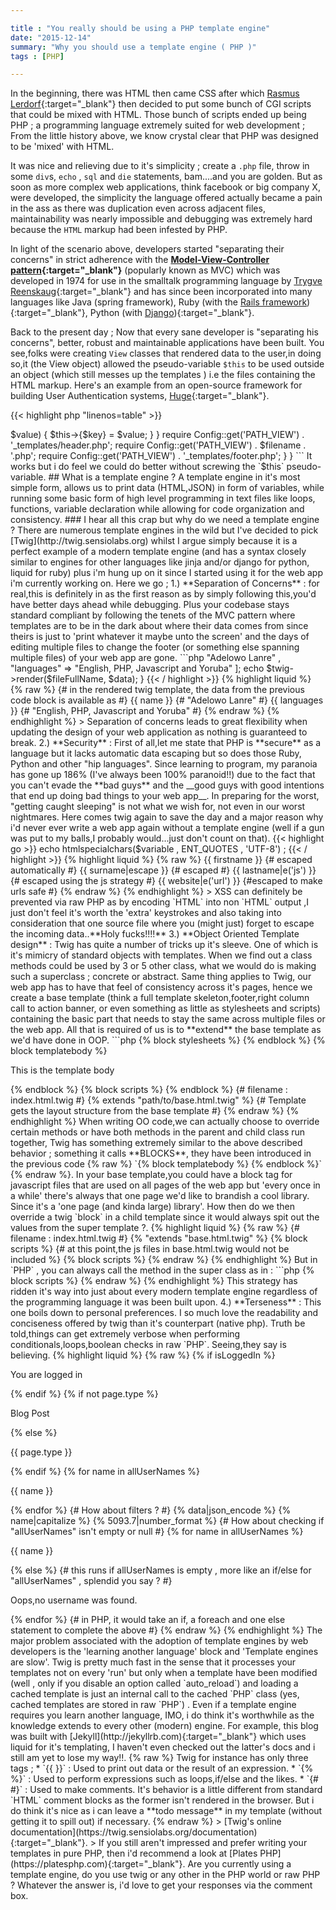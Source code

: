 ```yaml
---

title : "You really should be using a PHP template engine"
date: "2015-12-14"
summary: "Why you should use a template engine ( PHP )"
tags : [PHP]

---
```


In the beginning, there was HTML then came CSS after which [Rasmus Lerdorf](https://en.m.wikipedia.org/wiki/Rasmus_Lerdorf){:target="_blank"} then decided to put some bunch of
CGI scripts that could be mixed with HTML. Those bunch of scripts ended up being PHP ; a programming language extremely suited for web development ;
From the little history above, we know crystal clear that PHP was designed to be 'mixed' with HTML.

It was nice and relieving due to it's simplicity ; create a `.php` file, throw in some `div`s, `echo` , `sql` and `die` statements, bam....and you are golden.
But as soon as more complex web applications, think facebook or big company X, were developed, the simplicity the language offered actually became a pain in the ass as
there was duplication even across adjacent files, maintainability was nearly impossible and debugging was extremely hard because the `HTML` markup had been infested by PHP.

In light of the scenario above, developers started "separating their concerns" in strict adherence with the
**[Model-View-Controller pattern](https://en.m.wikipedia.com/wiki/Model_view_controller){:target="_blank"}** (popularly known as MVC) which was developed in 1974 for use in the
smalltalk programming language by [Trygve Reenskaug](https://en.m.wikipedia.org/wiki/Trygve_Reenskaug){:target="_blank"} and has since been incorporated into many languages like Java (spring framework),
Ruby (with the [Rails framework](https://rubyonrails.org)){:target="_blank"}, Python (with [Django](http://djangoproject.net)){:target="_blank"}.

Back to the present day ; Now that every sane developer is "separating his concerns", better, robust and maintainable applications have been built.
You see,folks were creating `View` classes that rendered data to the user,in doing so,it (the View object) allowed the pseudo-variable `$this` to be used outside an object
(which still messes up the templates ) i.e the files containing the HTML markup. Here's an example from an open-source framework for building User Authentication systems, [Huge](https://github.com/panique/huge){:target="_blank"}.

{{< highlight php "linenos=table" >}}
<?php

class View
{
    public function render($filename, $data = null)
    {
        if ($data) {
            foreach ($data as $key => $value) {
                $this->{$key} = $value;
            }
        }

        require Config::get('PATH_VIEW') . '_templates/header.php';
        require Config::get('PATH_VIEW') . $filename . '.php';
        require Config::get('PATH_VIEW') . '_templates/footer.php';
    }
}

```

It works but i do feel we could do better without screwing the `$this` pseudo-variable.

## What is a template engine ?

A template engine in it's most simple form, allows us to print data (HTML,JSON) in form of variables, while running some basic form of high level programming in text files
like loops, functions, variable declaration while allowing for code organization and consistency.

### I hear all this crap but why do we need a template engine ?

There are numerous template engines in the wild but I've decided to pick [Twig](http://twig.sensiolabs.org) whilst I argue simply because it is a perfect example of a modern template engine
(and has a syntax closely similar to engines for other languages like jinja and/or django for python, liquid for ruby) plus i'm hung up on it since I
started using it for the web app i'm currently working on. Here we go ;

1.) **Separation of Concerns** : for real,this is definitely in as the first reason as by simply following this,you'd have better days ahead while debugging.
Plus your codebase stays standard compliant by following the tenets of the MVC pattern where templates are to be in the dark about where their data comes from since theirs is just to
'print whatever it maybe unto the screen' and the days of editing multiple files to change the footer (or something else spanning multiple files) of your web app are gone.

```php

<?php

//A simple method that allows twig do it's thing
protected function makeView($templateFileToLoad , array $params)
{

    $loader = new \Twig_Loader_Filesystem($path);
    $twig = new \Twig_Environment($loader);

    $data = [
        "name" => "Adelowo Lanre" ,
        "languages" => "English, PHP, Javascript and Yoruba"
    ];

    echo $twig->render($fileFullName, $data);

}


{{< / highlight >}}

{% highlight liquid %}

{% raw %}
{# in the rendered twig template, the data from the previous code block is available as #}

{{ name }} {# "Adelowo Lanre" #}

{{ languages }} {# "English, PHP, Javascript and Yoruba" #}

{% endraw %}

{% endhighlight %}

> Separation of concerns leads to great flexibility when updating the design of your web application as nothing is guaranteed to break.

2.) **Security** : First of all,let me state that PHP is **secure** as a language but it lacks automatic data escaping but so does those Ruby, Python and other "hip languages".
Since learning to program, my paranoia has gone up 186% (I've always been 100% paranoid!!) due to the fact that you can't evade the **bad guys** and
the __good guys with good intentions that end up doing bad things to your web app__. In preparing for the worst, "getting caught sleeping" is not what we wish for, not
even in our worst nightmares. Here comes twig again to save the day and a major reason why i'd never ever write a web app again without a template engine
(well if a gun was put to my balls,I probably would...just don't count on that).

{{< highlight go >}}
echo htmlspecialchars($variable , ENT_QUOTES , 'UTF-8') ;
{{< / highlight >}}


{% highlight liquid %}

{% raw %}

{{ firstname }} {# escaped automatically #}
{{ surname|escape }} {# escaped #}
{{ lastname|e('js') }} {# escaped using the js strategy #}
{{ website|e('url') }} {#escaped to make urls safe #}

{% endraw %}

{% endhighlight %}



> XSS can definitely be prevented via raw PHP as by encoding `HTML` into non `HTML` output ,I just don't feel it's worth the 'extra' keystrokes and also taking into consideration that one source file where you (might just) forget to escape the incoming data..**Holy fucks!!!!**


3.) **Object Oriented Template design**  : Twig has quite a number of tricks up it's sleeve. One of which is it's mimicry of standard objects with templates.

When we find out a class methods could be used by 3 or 5 other class, what we would do is making such a superclass ; concrete or abstract. Same thing applies to Twig, our web app has to have that feel of consistency across it's pages, hence we create a base template (think a full template skeleton,footer,right column call to action banner, or even something as little as stylesheets and scripts) containing the basic part that needs to stay the same across multiple files or the web app. All that is required of us is to **extend** the base template as we'd have done in OOP.

```php

<?php

class superClass
{

    protected function isLoggedIn()
    {
        if (isset($_SESSION['logged'])) {
            echo "The user is currently logged in";
        } else {
            throw new Exception("You are not logged in.");
        }
    }
}

class childClass extends superClass
{

    protected function getUserData()
    {
        //blocks of code
    }

	//the isLoggedIn() method can be used by other
    // codes when a new instance of this class is created
}



```

{% highlight liquid %}
{% raw %}

{# filename : base.twig.html #}

    <!doctype html>
    <html lang="en">
    <head>
        <meta charset="UTF-8"/>
        <meta name="author" content="Adelowo Lanre"/>
        <meta name="description" content="{% block description %}{% endblock %}"/>
        <title> {% block title %}{% endblock %} </title>

        {% block stylesheets %}
            <link rel="stylesheet" href="public/css/style.css">
        {% endblock %}
    </head>

    <body>
        {% block templatebody %}
            <p> This is the template body </p>
        {% endblock %}

        {% block scripts %}
            <script src="public/js/jquery.js"></script>
            <script src="public/js/site.js"></script>
        {% endblock %}

    </body>

    </html>

{# filename : index.html.twig #}

{% extends "path/to/base.html.twig" %}

{# Template gets the layout structure from the base template #}

{% endraw %}
{% endhighlight %}


When writing OO code,we can actually choose to override certain methods or have both methods in the parent and child class run together, Twig has something extremely similar to the above described behavior ; something it calls **BLOCKS**, they have been introduced in the previous code {% raw %} `{% block templatebody %} {% endblock %}` {% endraw %}.
In your base template,you could have a block tag for javascript files that are used on all pages of the web app but 'every once in a while' there's always that one page we'd like to brandish a cool library. Since it's a 'one page (and kinda large) library'. How then do we then override a twig `block` in a child template since it would always spit out the values from the super template ?.

{% highlight liquid %}
{% raw %}

    {# filename : index.html.twig #}

    {% "extends "base.html.twig" %}

    {% block scripts %}
        <script src="public/js/some.js"></script>
        {# at this point,the js files in base.html.twig would not be included %}
    {% block scripts %}

{% endraw %}
{% endhighlight %}

But in `PHP` , you can always call the method in the super class as in :

```php

<?php

    public function isLoggedIn()
    {
        echo "logged in";
        parent::loggedIn();
    }

```

That can also be done in twig as shown below :

{% highlight liquid %}
{% raw %}

    {# filename : index.html.twig #}

        {% extends "base.html.twig" %}

        {% block scripts %}
            {{ parent() }}
            {# the js files in base.html.twig would be included now %}
            <script src="public/js/some.js"></script>
        {% block scripts %}

{% endraw %}
{% endhighlight %}

This strategy has ridden it's way into just about every modern template engine regardless of the programming language it was been built upon.


4.) **Terseness** : This one boils down to personal preferences. I so much love the readability and conciseness offered by twig than it's counterpart (native php). Truth be told,things can get extremely verbose when performing conditionals,loops,boolean checks in raw `PHP`. Seeing,they say is believing.

{% highlight liquid %}

{% raw %}

    {% if isLoggedIn %}
        <p>You are logged in</p>
    {% endif %}

    {% if not page.type %}
        <p> Blog Post </p>

        {% else %}

        <p> {{ page.type }} </p>
    {% endif %}

    {% for name in allUserNames %}
        <p>{{ name }} </p>
    {% endfor %}

    {# How about filters ?  #}

    {% data|json_encode %}

    {% name|capitalize %}

    {% 5093.7|number_format %}

    {# How about checking if "allUserNames" isn't empty or null #}

    {% for name in allUserNames %}
        <p>{{ name }} </p>

        {% else %}
        {# this runs if allUserNames is empty , more like an if/else for "allUserNames" , splendid you say ? #}

        <p> Oops,no username was found.</p>
    {% endfor %}

    {# in PHP, it would take an if, a foreach and one else statement to complete the above #}

 {% endraw %}
 {% endhighlight %}

The major problem associated with the adoption of template engines by web developers is the 'learning another language' block and 'Template engines are slow'. Twig is pretty much fast in the sense that it processes your templates not on every 'run' but only when a template have been modified (well , only if you disable an option called `auto_reload`) and loading a cached template is just an internal call to the cached `PHP` class (yes, cached templates are stored in raw `PHP`) .

Even if a template engine requires you learn another language, IMO, i do think it's worthwhile as the knowledge extends to every other (modern) engine. For example, this blog was built with [Jekyll](http://jekyllrb.com){:target="_blank"} which uses liquid for it's templating, I haven't even checked out the latter's docs and i still am yet to lose my way!!.

 {% raw %}

 Twig for instance has only three tags ;

 * `{{ }}` : Used to print out data or the result of an expression.
 * `{% %}` : Used to perform expressions such as loops,if/else and the likes.
 * `{# #}` : Used to make comments. It's behavior is a little different from standard `HTML` comment blocks as the former isn't rendered in the browser. But i do think it's nice as i can leave a **todo message** in my template (without getting it to spill out) if necessary.

{% endraw %}

> [Twig's online documentation](https://twig.sensiolabs.org/documentation){:target="_blank"}.

> If you still aren't impressed and prefer writing your templates in pure PHP, then i'd recommend a look at [Plates PHP](https://platesphp.com){:target="_blank"}.

Are you currently using a template engine, do you use twig or any other in the PHP world or raw PHP ? Whatever the answer is, i'd love to get your responses via the comment box.


